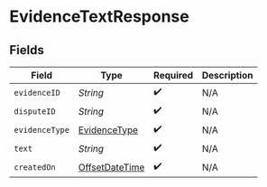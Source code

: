 # EvidenceTextResponse


## Fields

| Field                                                                                     | Type                                                                                      | Required                                                                                  | Description                                                                               |
| ----------------------------------------------------------------------------------------- | ----------------------------------------------------------------------------------------- | ----------------------------------------------------------------------------------------- | ----------------------------------------------------------------------------------------- |
| `evidenceID`                                                                              | *String*                                                                                  | :heavy_check_mark:                                                                        | N/A                                                                                       |
| `disputeID`                                                                               | *String*                                                                                  | :heavy_check_mark:                                                                        | N/A                                                                                       |
| `evidenceType`                                                                            | [EvidenceType](../../models/components/EvidenceType.md)                                   | :heavy_check_mark:                                                                        | N/A                                                                                       |
| `text`                                                                                    | *String*                                                                                  | :heavy_check_mark:                                                                        | N/A                                                                                       |
| `createdOn`                                                                               | [OffsetDateTime](https://docs.oracle.com/javase/8/docs/api/java/time/OffsetDateTime.html) | :heavy_check_mark:                                                                        | N/A                                                                                       |